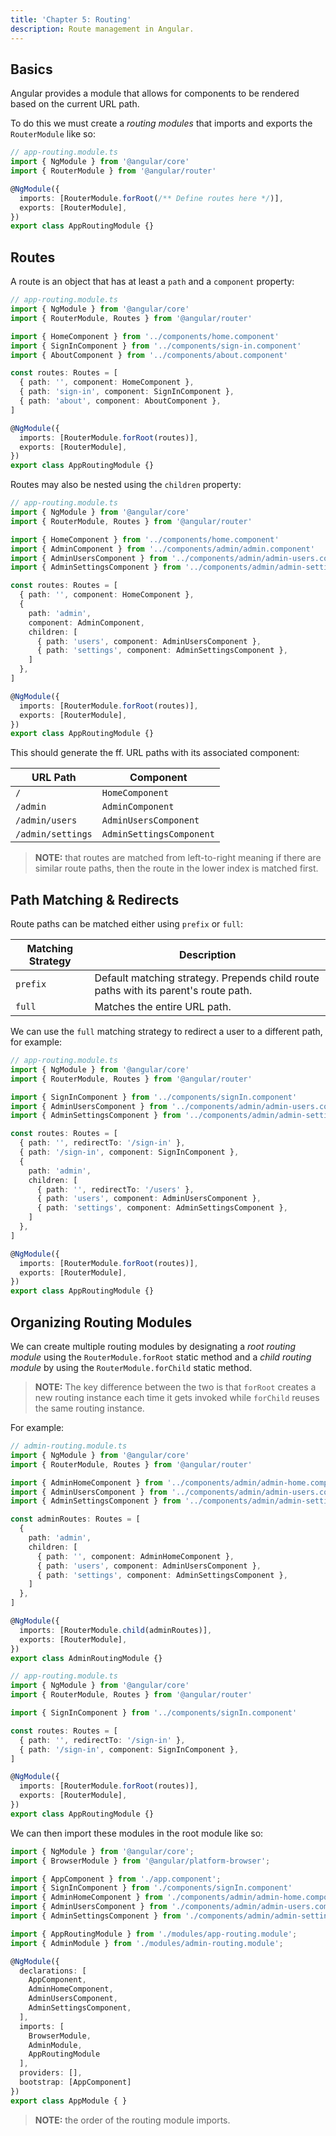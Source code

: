 ```yaml
---
title: 'Chapter 5: Routing'
description: Route management in Angular.
---
```


## Basics

Angular provides a module that allows for components to be 
rendered based on the current URL path.

To do this we must create a _routing modules_ that imports 
and exports the `RouterModule` like so:

```ts
// app-routing.module.ts
import { NgModule } from '@angular/core'
import { RouterModule } from '@angular/router'

@NgModule({
  imports: [RouterModule.forRoot(/** Define routes here */)],
  exports: [RouterModule],
})
export class AppRoutingModule {}
```

## Routes

A route is an object that has at least a `path` and a `component` 
property:

```ts
// app-routing.module.ts
import { NgModule } from '@angular/core'
import { RouterModule, Routes } from '@angular/router'

import { HomeComponent } from '../components/home.component'
import { SignInComponent } from '../components/sign-in.component'
import { AboutComponent } from '../components/about.component'

const routes: Routes = [
  { path: '', component: HomeComponent },
  { path: 'sign-in', component: SignInComponent },
  { path: 'about', component: AboutComponent },
]

@NgModule({
  imports: [RouterModule.forRoot(routes)],
  exports: [RouterModule],
})
export class AppRoutingModule {}
```

Routes may also be nested using the `children` property:

```ts
// app-routing.module.ts
import { NgModule } from '@angular/core'
import { RouterModule, Routes } from '@angular/router'

import { HomeComponent } from '../components/home.component'
import { AdminComponent } from '../components/admin/admin.component'
import { AdminUsersComponent } from '../components/admin/admin-users.component'
import { AdminSettingsComponent } from '../components/admin/admin-settings.component'

const routes: Routes = [
  { path: '', component: HomeComponent },
  {
    path: 'admin',
    component: AdminComponent,
    children: [
      { path: 'users', component: AdminUsersComponent },
      { path: 'settings', component: AdminSettingsComponent },
    ]
  },
]

@NgModule({
  imports: [RouterModule.forRoot(routes)],
  exports: [RouterModule],
})
export class AppRoutingModule {}
```

This should generate the ff. URL paths with its associated 
component:

| URL Path          | Component                |
|-------------------|--------------------------|
| `/`               | `HomeComponent`          |
| `/admin`          | `AdminComponent`         |
| `/admin/users`    | `AdminUsersComponent`    |
| `/admin/settings` | `AdminSettingsComponent` |

> **NOTE:** that routes are matched from left-to-right meaning 
> if there are similar route paths, then the route in the
> lower index is matched first.

## Path Matching & Redirects

Route paths can be matched either using `prefix` or `full`:

| Matching Strategy | Description                                                                         |
|-------------------|-------------------------------------------------------------------------------------|
| `prefix`          | Default matching strategy. Prepends child route paths with its parent's route path. |
| `full`            | Matches the entire URL path.                                                        |

We can use the `full` matching strategy to redirect a user to 
a different path, for example:

```ts
// app-routing.module.ts
import { NgModule } from '@angular/core'
import { RouterModule, Routes } from '@angular/router'

import { SignInComponent } from '../components/signIn.component'
import { AdminUsersComponent } from '../components/admin/admin-users.component'
import { AdminSettingsComponent } from '../components/admin/admin-settings.component'

const routes: Routes = [
  { path: '', redirectTo: '/sign-in' },
  { path: '/sign-in', component: SignInComponent },
  {
    path: 'admin',
    children: [
      { path: '', redirectTo: '/users' },
      { path: 'users', component: AdminUsersComponent },
      { path: 'settings', component: AdminSettingsComponent },
    ]
  },
]

@NgModule({
  imports: [RouterModule.forRoot(routes)],
  exports: [RouterModule],
})
export class AppRoutingModule {}
```

## Organizing Routing Modules

We can create multiple routing modules by designating a 
_root routing module_ using the `RouterModule.forRoot` 
static method and a _child routing module_ by using the 
`RouterModule.forChild` static method.

> **NOTE:** The key difference between the two is that `forRoot` 
> creates a new routing instance each time it gets invoked 
> while `forChild` reuses the same routing instance.

For example:

```ts
// admin-routing.module.ts
import { NgModule } from '@angular/core'
import { RouterModule, Routes } from '@angular/router'

import { AdminHomeComponent } from '../components/admin/admin-home.component'
import { AdminUsersComponent } from '../components/admin/admin-users.component'
import { AdminSettingsComponent } from '../components/admin/admin-settings.component'

const adminRoutes: Routes = [
  {
    path: 'admin',
    children: [
      { path: '', component: AdminHomeComponent },
      { path: 'users', component: AdminUsersComponent },
      { path: 'settings', component: AdminSettingsComponent },
    ]
  },
]

@NgModule({
  imports: [RouterModule.child(adminRoutes)],
  exports: [RouterModule],
})
export class AdminRoutingModule {}
```

```ts
// app-routing.module.ts
import { NgModule } from '@angular/core'
import { RouterModule, Routes } from '@angular/router'

import { SignInComponent } from '../components/signIn.component'

const routes: Routes = [
  { path: '', redirectTo: '/sign-in' },
  { path: '/sign-in', component: SignInComponent },
]

@NgModule({
  imports: [RouterModule.forRoot(routes)],
  exports: [RouterModule],
})
export class AppRoutingModule {}
```

We can then import these modules in the root module like so:

```ts
import { NgModule } from '@angular/core';
import { BrowserModule } from '@angular/platform-browser';

import { AppComponent } from './app.component';
import { SignInComponent } from './components/signIn.component'
import { AdminHomeComponent } from './components/admin/admin-home.component'
import { AdminUsersComponent } from './components/admin/admin-users.component'
import { AdminSettingsComponent } from './components/admin/admin-settings.component'

import { AppRoutingModule } from './modules/app-routing.module';
import { AdminModule } from './modules/admin-routing.module';

@NgModule({
  declarations: [
    AppComponent,
    AdminHomeComponent,
    AdminUsersComponent,
    AdminSettingsComponent,
  ],
  imports: [
    BrowserModule,
    AdminModule,
    AppRoutingModule
  ],
  providers: [],
  bootstrap: [AppComponent]
})
export class AppModule { }
```

> **NOTE:** the order of the routing module imports.
